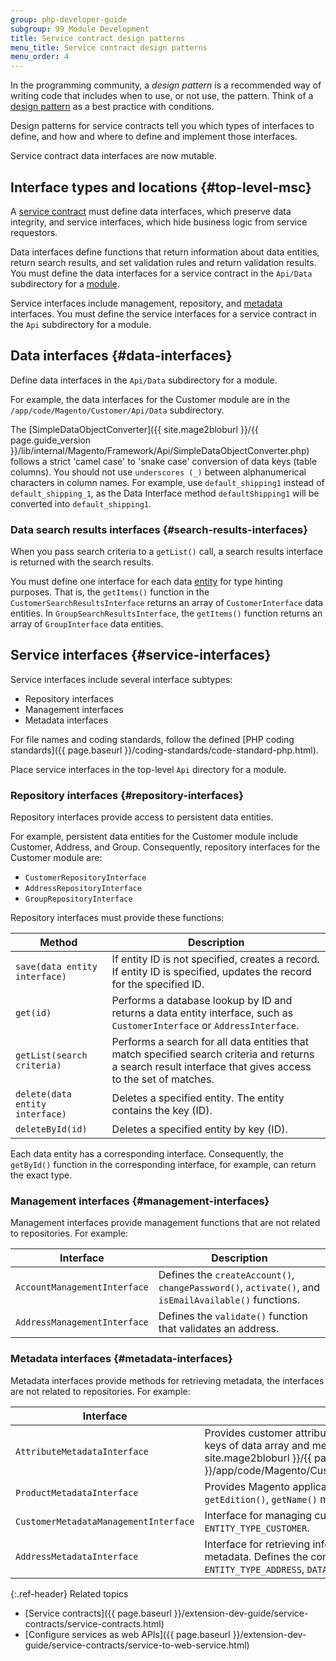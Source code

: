 ```yaml
---
group: php-developer-guide
subgroup: 99_Module Development
title: Service contract design patterns
menu_title: Service contract design patterns
menu_order: 4
---
```


In the programming community, a _design pattern_ is a recommended way of writing code that includes when to use, or not use, the pattern. Think of a [design pattern](https://glossary.magento.com/design-pattern) as a best practice with conditions.

Design patterns for service contracts tell you which types of interfaces to define, and how and where to define and implement those interfaces.

<InlineAlert variant="info" slots="text"/>

Service contract data interfaces are now mutable.

## Interface types and locations {#top-level-msc}

A [service contract](https://glossary.magento.com/service-contract) must define data interfaces, which preserve data integrity, and service interfaces, which hide business logic from service requestors.

Data interfaces define functions that return information about data entities, return search results, and set validation rules and return validation results. You must define the data interfaces for a service contract in the `Api/Data` subdirectory for a [module](https://glossary.magento.com/module).

Service interfaces include management, repository, and [metadata](https://glossary.magento.com/metadata) interfaces.
You must define the service interfaces for a service contract in the `Api` subdirectory for a module.

## Data interfaces {#data-interfaces}

Define data interfaces in the `Api/Data` subdirectory for a module.

For example, the data interfaces for the Customer module are in the `/app/code/Magento/Customer/Api/Data` subdirectory.

<InlineAlert variant="info" slots="text"/>

The [SimpleDataObjectConverter]({{ site.mage2bloburl }}/{{ page.guide_version }}/lib/internal/Magento/Framework/Api/SimpleDataObjectConverter.php) follows a strict 'camel case' to 'snake case' conversion of data keys (table columns). You should not use `underscores (_)` between alphanumerical characters in column names.
For example, use `default_shipping1` instead of `default_shipping_1`, as the Data Interface method `defaultShipping1` will be converted into `default_shipping1`.

### Data search results interfaces {#search-results-interfaces}

When you pass search criteria to a `getList()` call, a search results interface is returned with the search results.

You must define one interface for each data [entity](https://glossary.magento.com/entity) for type hinting purposes. That is, the `getItems()` function in the
`CustomerSearchResultsInterface` returns an array of `CustomerInterface` data entities.
In `GroupSearchResultsInterface`, the `getItems()` function returns an array of `GroupInterface` data entities.

## Service interfaces {#service-interfaces}

Service interfaces include several interface subtypes:

-  Repository interfaces
-  Management interfaces
-  Metadata interfaces

For file names and coding standards, follow the defined [PHP coding standards]({{ page.baseurl }}/coding-standards/code-standard-php.html).

Place service interfaces in the top-level `Api` directory for a module.

### Repository interfaces {#repository-interfaces}

Repository interfaces provide access to persistent data entities.

For example, persistent data entities for the Customer module include Customer, Address, and Group. Consequently, repository interfaces for the Customer module are:

-  `CustomerRepositoryInterface`
-  `AddressRepositoryInterface`
-  `GroupRepositoryInterface`

Repository interfaces must provide these functions:

Method | Description
--- | ---
`save(data entity interface)` | If entity ID is not specified, creates a record. If entity ID is specified, updates the record for the specified ID.
`get(id)` | Performs a database lookup by ID and returns a data entity interface, such as `CustomerInterface` or `AddressInterface`.
`getList(search criteria)` | Performs a search for all data entities that match specified search criteria and returns a search result interface that gives access to the set of matches.
`delete(data entity interface)` | Deletes a specified entity. The entity contains the key (ID).
`deleteById(id)` | Deletes a specified entity by key (ID).

Each data entity has a corresponding interface. Consequently, the `getById()` function in the corresponding interface, for example, can return the exact type.

### Management interfaces {#management-interfaces}

Management interfaces provide management functions that are not related to repositories. For example:

Interface | Description
--- | ---
`AccountManagementInterface` | Defines the `createAccount()`, `changePassword()`, `activate()`, and `isEmailAvailable()` functions.
`AddressManagementInterface` | Defines the `validate()` function that validates an address.

### Metadata interfaces {#metadata-interfaces}

Metadata interfaces provide methods for retrieving metadata, the interfaces are not related to repositories. For example:

Interface | Description
--- | ---
`AttributeMetadataInterface` | Provides customer attribute metadata and defines the constants used as keys of data array and methods. See more [AttributeMetadataInterface]({{ site.mage2bloburl }}/{{ page.guide_version }}/app/code/Magento/Customer/Api/Data/AttributeMetadataInterface.php).
`ProductMetadataInterface` | Provides Magento application product metadata. Defines the `getVersion()`, `getEdition()`, `getName()` methods.
`CustomerMetadataManagementInterface` | Interface for managing customer attributes metadata. Defines the constant `ENTITY_TYPE_CUSTOMER`.
`AddressMetadataInterface` | Interface for retrieving information about customer address attributes metadata. Defines the constants `ATTRIBUTE_SET_ID_ADDRESS`, `ENTITY_TYPE_ADDRESS`, `DATA_INTERFACE_NAME`.

{:.ref-header}
Related topics

-  [Service contracts]({{ page.baseurl }}/extension-dev-guide/service-contracts/service-contracts.html)
-  [Configure services as web APIs]({{ page.baseurl }}/extension-dev-guide/service-contracts/service-to-web-service.html)
